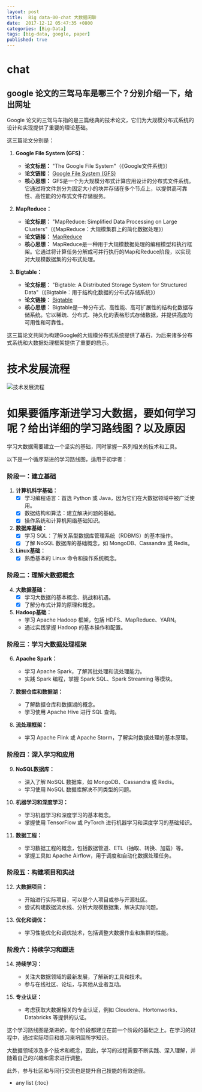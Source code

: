 ```yaml
---
layout: post
title:  Big data-00-chat 大数据闲聊
date:  2017-12-12 05:47:35 +0800
categories: [Big-Data]
tags: [big-data, google, paper]
published: true
---
```



# chat

## google 论文的三驾马车是哪三个？分别介绍一下，给出网址

Google 论文的三驾马车指的是三篇经典的技术论文，它们为大规模分布式系统的设计和实现提供了重要的理论基础。

这三篇论文分别是：

1. **Google File System (GFS)：**
   - **论文标题：** "The Google File System"（《Google文件系统》）
   - **论文链接：** [Google File System (GFS)](http://static.googleusercontent.com/media/research.google.com/zh-CN//archive/gfs-sosp2003.pdf)
   - **核心思想：** GFS是一个为大规模分布式计算应用设计的分布式文件系统。它通过将文件划分为固定大小的块并存储在多个节点上，以提供高可靠性、高性能的分布式文件存储服务。

2. **MapReduce：**
   - **论文标题：** "MapReduce: Simplified Data Processing on Large Clusters"（《MapReduce：大规模集群上的简化数据处理》）
   - **论文链接：** [MapReduce](https://static.googleusercontent.com/media/research.google.com/zh-CN//archive/mapreduce-osdi04.pdf)
   - **核心思想：** MapReduce是一种用于大规模数据处理的编程模型和执行框架。它通过将计算任务分解成可并行执行的Map和Reduce阶段，以实现对大规模数据集的分布式处理。

3. **Bigtable：**
   - **论文标题：** "Bigtable: A Distributed Storage System for Structured Data"（《Bigtable：用于结构化数据的分布式存储系统》）
   - **论文链接：** [Bigtable](https://static.googleusercontent.com/media/research.google.com/zh-CN//archive/bigtable-osdi06.pdf)
   - **核心思想：** Bigtable是一种分布式、高性能、高可扩展性的结构化数据存储系统。它以稀疏、分布式、持久化的表格形式存储数据，并提供高度的可用性和可靠性。

这三篇论文共同为构建Google的大规模分布式系统提供了基石，为后来诸多分布式系统和大数据处理框架提供了重要的启示。

# 技术发展流程

![技术发展流程](https://img-blog.csdnimg.cn/direct/215c14bf79214a8488a7a3185cead1f2.png)

# 如果要循序渐进学习大数据，要如何学习呢？给出详细的学习路线图？以及原因

学习大数据需要建立一个坚实的基础，同时掌握一系列相关的技术和工具。

以下是一个循序渐进的学习路线图，适用于初学者：

### 阶段一：建立基础

1. **计算机科学基础：**
   - [x] 学习编程语言：首选 Python 或 Java，因为它们在大数据领域中被广泛使用。
   - [x] 数据结构和算法：建立解决问题的基础。
   - [x] 操作系统和计算机网络基础知识。

2. **数据库基础：**
   - [x] 学习 SQL：了解关系型数据库管理系统（RDBMS）的基本操作。
   - [x] 了解 NoSQL 数据库的基础概念，如 MongoDB、Cassandra 或 Redis。

3. **Linux基础：**
   - [x] 熟悉基本的 Linux 命令和操作系统概念。

### 阶段二：理解大数据概念

4. **大数据基础：**
   - [x] 学习大数据的基本概念、挑战和机遇。
   - [x] 了解分布式计算的原理和概念。

5. **Hadoop基础：**
   - 学习 Apache Hadoop 框架，包括 HDFS、MapReduce、YARN。
   - 通过实践掌握 Hadoop 的基本操作和配置。

### 阶段三：学习大数据处理框架

6. **Apache Spark：**
   - 学习 Apache Spark，了解其批处理和流处理能力。
   - 实践 Spark 编程，掌握 Spark SQL、Spark Streaming 等模块。

7. **数据仓库和数据湖：**
   - 了解数据仓库和数据湖的概念。
   - 学习使用 Apache Hive 进行 SQL 查询。

8. **流处理框架：**
   - 学习 Apache Flink 或 Apache Storm，了解实时数据处理的基本原理。

### 阶段四：深入学习和应用

9. **NoSQL数据库：**
   - 深入了解 NoSQL 数据库，如 MongoDB、Cassandra 或 Redis。
   - 学习使用 NoSQL 数据库解决不同类型的问题。

10. **机器学习和深度学习：**
    - 学习机器学习和深度学习的基本概念。
    - 掌握使用 TensorFlow 或 PyTorch 进行机器学习和深度学习的基础知识。

11. **数据工程：**
    - 学习数据工程的概念，包括数据管道、ETL（抽取、转换、加载）等。
    - 掌握工具如 Apache Airflow，用于调度和自动化数据处理任务。

### 阶段五：构建项目和实战

12. **大数据项目：**
    - 开始进行实际项目，可以是个人项目或参与开源社区。
    - 尝试构建数据流水线、分析大规模数据集，解决实际问题。

13. **优化和调优：**
    - 学习性能优化和调优技术，包括调整大数据作业和集群的性能。

### 阶段六：持续学习和跟进

14. **持续学习：**
    - 关注大数据领域的最新发展，了解新的工具和技术。
    - 参与在线社区、论坛，与其他从业者互动。

15. **专业认证：**
    - 考虑获取大数据相关的专业认证，例如 Cloudera、Hortonworks、Databricks 等提供的认证。

这个学习路线图是渐进的，每个阶段都建立在前一个阶段的基础之上。在学习的过程中，通过实际项目和练习来巩固所学知识。

大数据领域涉及多个技术和概念，因此，学习的过程需要不断实践、深入理解，并随着自己的兴趣和需求进行调整。

此外，参与社区和与同行交流也是提升自己技能的有效途径。

* any list
{:toc}